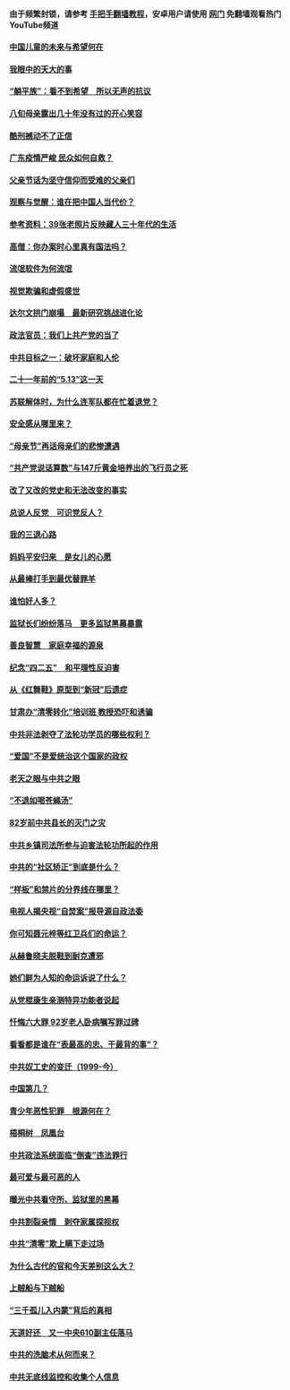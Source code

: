 #### 由于频繁封锁，请参考 [手把手翻墙教程](https://github.com/gfw-breaker/guides/wiki/)，安卓用户请使用 [网门](https://github.com/gfw-breaker/nogfw/blob/master/dl.md?t=07070300) 免翻墙观看热门YouTube频道 

#### [中国儿童的未来与希望何在](../pages/19/427680.md?t=07070300) 

#### [我眼中的天大的事](../pages/19/427619.md?t=07070300) 

#### [“躺平族”：看不到希望　所以无声的抗议](../pages/19/427464.md?t=07070300) 

#### [八旬母亲露出几十年没有过的开心笑容](../pages/19/427429.md?t=07070300) 

#### [酷刑撼动不了正信](../pages/19/427414.md?t=07070300) 

#### [广东疫情严峻 民众如何自救？](../pages/19/427311.md?t=07070300) 

#### [父亲节话为坚守信仰而受难的父亲们](../pages/19/427033.md?t=07070300) 

#### [观察与觉醒：谁在把中国人当代价？](../pages/19/426987.md?t=07070300) 

#### [参考资料：39张老照片反映藏人三十年代的生活](../pages/19/426471.md?t=07070300) 

#### [高僧：你办案时心里真有国法吗？](../pages/19/426530.md?t=07070300) 

#### [流氓软件为何流氓](../pages/19/426531.md?t=07070300) 

#### [视觉欺骗和虚假盛世](../pages/19/426443.md?t=07070300) 

#### [达尔文拱门崩塌　最新研究挑战进化论](../pages/19/426009.md?t=07070300) 

#### [政法官员：我们上共产党的当了](../pages/19/425351.md?t=07070300) 

#### [中共目标之一：破坏家庭和人伦](../pages/19/424454.md?t=07070300) 

#### [二十一年前的“5.13”这一天](../pages/19/424814.md?t=07070300) 

#### [苏联解体时，为什么连军队都在忙着退党？](../pages/19/424335.md?t=07070300) 

#### [安全感从哪里来？](../pages/19/424336.md?t=07070300) 

#### [“母亲节”再话母亲们的悲惨遭遇](../pages/19/424234.md?t=07070300) 

#### [“共产党说话算数”与147斤黄金培养出的飞行员之死](../pages/19/424115.md?t=07070300) 

#### [改了又改的党史和无法改变的事实](../pages/19/424037.md?t=07070300) 

#### [总说人反党　可识党反人？](../pages/19/423820.md?t=07070300) 

#### [我的三退心路](../pages/19/423876.md?t=07070300) 

#### [妈妈平安归来　是女儿的心愿](../pages/19/423947.md?t=07070300) 

#### [从最棒打手到最优替罪羊](../pages/19/423819.md?t=07070300) 

#### [谁怕好人多？](../pages/19/423774.md?t=07070300) 

#### [监狱长们纷纷落马　更多监狱黑幕暴露](../pages/19/423787.md?t=07070300) 

#### [善良智慧　家庭幸福的源泉](../pages/19/423632.md?t=07070300) 

#### [纪念“四二五”　和平理性反迫害](../pages/19/423660.md?t=07070300) 

#### [从《红舞鞋》原型到“新冠”后遗症](../pages/19/423509.md?t=07070300) 

#### [甘肃办“清零转化”培训班 教授恐吓和诱骗](../pages/19/423498.md?t=07070300) 

#### [中共非法剥夺了法轮功学员的哪些权利？](../pages/19/423392.md?t=07070300) 

#### [“爱国”不是爱统治这个国家的政权](../pages/19/423029.md?t=07070300) 

#### [老天之眼与中共之眼](../pages/19/423378.md?t=07070300) 

#### [“不退如喝苍蝇汤”](../pages/19/423287.md?t=07070300) 

#### [82岁前中共县长的灭门之灾](../pages/19/423055.md?t=07070300) 

#### [中共乡镇司法所参与迫害法轮功所起的作用](../pages/19/423064.md?t=07070300) 

#### [中共的“社区矫正”到底是什么？](../pages/19/422870.md?t=07070300) 

#### [“样板”和禁片的分界线在哪里？](../pages/19/422704.md?t=07070300) 

#### [电视人揭央视“自焚案”报导源自政法委](../pages/19/422770.md?t=07070300) 

#### [你可知聂元梓等红卫兵们的命运？](../pages/19/422848.md?t=07070300) 

#### [从赫鲁晓夫脱鞋到耐克遭邪](../pages/19/422826.md?t=07070300) 

#### [她们鲜为人知的命运诉说了什么？](../pages/19/422754.md?t=07070300) 

#### [从党棍康生亲测特异功能者说起](../pages/19/422657.md?t=07070300) 

#### [忏悔六大罪 92岁老人卧病嘱写罪过碑](../pages/19/422750.md?t=07070300) 

#### [看看都是谁在“表最高的忠、干最背的事”？](../pages/19/422703.md?t=07070300) 

#### [中共奴工史的变迁（1999-今）](../pages/19/422656.md?t=07070300) 

#### [中国第几？](../pages/19/422496.md?t=07070300) 

#### [青少年恶性犯罪　根源何在？](../pages/19/422449.md?t=07070300) 

#### [梧桐树　凤凰台](../pages/19/422442.md?t=07070300) 

#### [中共政法系统面临“倒查”违法罪行](../pages/19/422497.md?t=07070300) 

#### [最可爱与最可恶的人](../pages/19/422448.md?t=07070300) 

#### [曝光中共看守所、监狱里的黑幕](../pages/19/422390.md?t=07070300) 

#### [中共割裂亲情　剥夺家属探视权](../pages/19/422364.md?t=07070300) 

#### [中共“清零”欺上瞒下走过场](../pages/19/422306.md?t=07070300) 

#### [为什么古代的官和今天差别这么大？](../pages/19/422228.md?t=07070300) 

#### [上贼船与下贼船](../pages/19/422276.md?t=07070300) 

#### [“三千孤儿入内蒙”背后的真相](../pages/19/422229.md?t=07070300) 

#### [天道好还　又一中央610副主任落马](../pages/19/422155.md?t=07070300) 

#### [中共的洗脑术从何而来？](../pages/19/422154.md?t=07070300) 

#### [中共无底线监控和收集个人信息](../pages/19/422039.md?t=07070300) 


